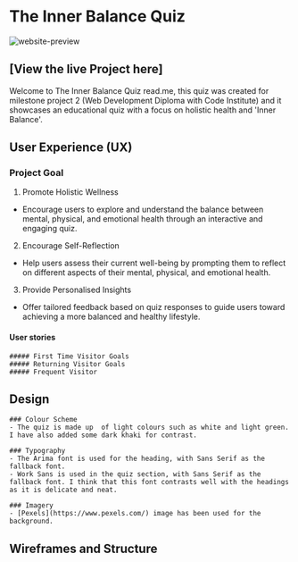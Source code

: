 # The Inner Balance Quiz 
![website-preview]()

## [View the live Project here]

Welcome to The Inner Balance Quiz read.me, this quiz was created for milestone project 2 (Web Development Diploma with Code Institute) and it showcases an educational quiz with a focus on holistic health and 'Inner Balance'.

## User Experience (UX)

   ### Project Goal
   1. Promote Holistic Wellness
   - Encourage users to explore and understand the balance between mental, physical, and emotional health through an interactive and engaging quiz.
   2. Encourage Self-Reflection
   - Help users assess their current well-being by prompting them to reflect on different aspects of their mental, physical, and emotional health.
   3. Provide Personalised Insights 
   - Offer tailored feedback based on quiz responses to guide users toward achieving a more balanced and healthy lifestyle.

  #### User stories

    ##### First Time Visitor Goals
    ##### Returning Visitor Goals
    ##### Frequent Visitor 
    
  ## Design
    ### Colour Scheme
    - The quiz is made up  of light colours such as white and light green. I have also added some dark khaki for contrast.

    ### Typography
    - The Arima font is used for the heading, with Sans Serif as the fallback font. 
    - Work Sans is used in the quiz section, with Sans Serif as the fallback font. I think that this font contrasts well with the headings as it is delicate and neat. 

    ### Imagery
    - [Pexels](https://www.pexels.com/) image has been used for the background.

  ## Wireframes and Structure
